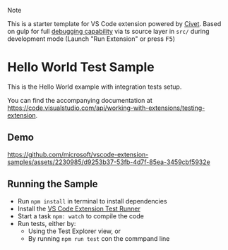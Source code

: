 > [!NOTE]
> This is a starter template for VS Code extension powered by [Civet](https://civet.dev/). Based on gulp for full [debugging capability](https://code.visualstudio.com/docs/editor/debugging) via ts source layer in `src/` during development mode (Launch "Run Extension" or press <kbd>F5</kbd>)

# Hello World Test Sample

This is the Hello World example with integration tests setup.

You can find the accompanying documentation at https://code.visualstudio.com/api/working-with-extensions/testing-extension.

## Demo

https://github.com/microsoft/vscode-extension-samples/assets/2230985/d9253b37-53fb-4d7f-85ea-3459cbf5932e

## Running the Sample

- Run `npm install` in terminal to install dependencies
- Install the [VS Code Extension Test Runner](https://marketplace.visualstudio.com/items?itemName=ms-vscode.extension-test-runner)
- Start a task `npm: watch` to compile the code
- Run tests, either by:
	- Using the Test Explorer view, or
	- By running `npm run test` con the commpand line
